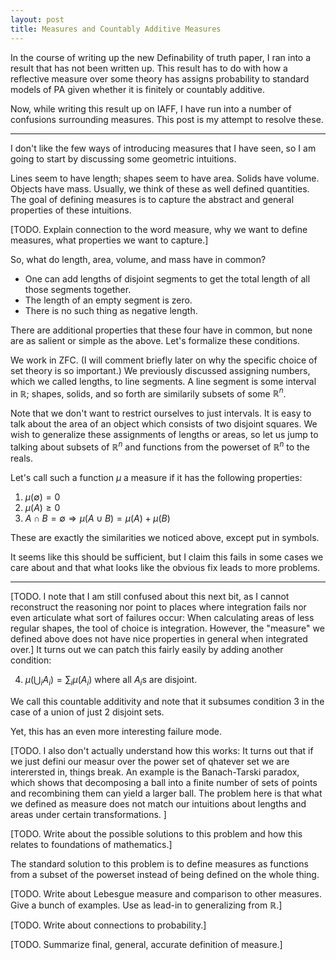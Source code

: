 ```yaml
---
layout: post
title: Measures and Countably Additive Measures
---
```


In the course of writing up the new Definability of truth paper, I ran into a result that has not been written up.
This result has to do with how a reflective measure over some theory has assigns probability to standard models of PA given whether it is finitely or countably additive.

Now, while writing this result up on IAFF, I have run into a number of confusions surrounding measures. This post is my attempt to resolve these.

***

I don't like the few ways of introducing measures that I have seen, so I am going to start by discussing some geometric intuitions.

Lines seem to have length; shapes seem to have area. Solids have volume. Objects have mass.
Usually, we think of these as well defined quantities.
The goal of defining measures is to capture the abstract and general properties of these intuitions.

[TODO. Explain connection to the word measure, why we want to define measures, what properties we want to capture.]

So, what do length, area, volume, and mass have in common?

* One can add lengths of disjoint segments to get the total length of all those segments together.
* The length of an empty segment is zero.
* There is no such thing as negative length.

There are additional properties that these four have in common, but none are as salient or simple as the above.
Let's formalize these conditions.

We work in ZFC. (I will comment briefly later on why the specific choice of set theory is so important.)
We previously discussed assigning numbers, which we called lengths, to line segments.
A line segment is some interval in $\mathbb{R}$; shapes, solids, and so forth are similarily subsets of some $\mathbb{R}^n$.

Note that we don't want to restrict ourselves to just intervals.
It is easy to talk about the area of an object which consists of two disjoint squares.
We wish to generalize these assignments of lengths or areas, so let us jump to talking about subsets of $\mathbb{R}^n$ and functions from the powerset of $\mathbb{R}^n$ to the reals.

Let's call such a function $\mu$ a measure if it has the following properties:

1. $\mu(\emptyset)=0$
2. $\mu(A)\geq 0$
3. $A\cap B=\emptyset \Rightarrow \mu(A\cup B)=\mu(A)+\mu(B)$

These are exactly the similarities we noticed above, except put in symbols.

It seems like this should be sufficient, but I claim this fails in some cases we care about and that what looks like the obvious fix leads to more problems.

***

[TODO. I note that I am still confused about this next bit, as I cannot reconstruct the reasoning nor point to places where integration fails nor even articulate what sort of failures occur:
When calculating areas of less regular shapes, the tool of choice is integration. However, the "measure" we defined above does not have nice properties in general when integrated over.]
It turns out we can patch this fairly easily by adding another condition:

4. $\mu(\bigcup_i A_i)=\sum_{i}\mu(A_i)$ where all $A_i$s are disjoint.

We call this countable additivity and note that it subsumes condition 3 in the case of a union of just 2 disjoint sets.

Yet, this has an even more interesting failure mode.

[TODO. I also don't actually understand how this works: 
It turns out that if we just defini our measur over the power set of qhatever set we are interersted in, things break.
An example is the Banach-Tarski paradox, which shows that decomposing a ball into a finite number of sets of points and recombining them can yield a larger ball.
The problem here is that what we defined as measure does not match our intuitions about lengths and areas under certain transformations.
]

[TODO. Write about the possible solutions to this problem and how this relates to foundations of mathematics.]

The standard solution to this problem is to define measures as functions from a subset of the powerset instead of being defined on the whole thing.

[TODO. Write about Lebesgue measure and comparison to other measures. Give a bunch of examples. Use as lead-in to generalizing from $\mathbb{R}$.]

[TODO. Write about connections to probability.]

[TODO. Summarize final, general, accurate definition of measure.]
